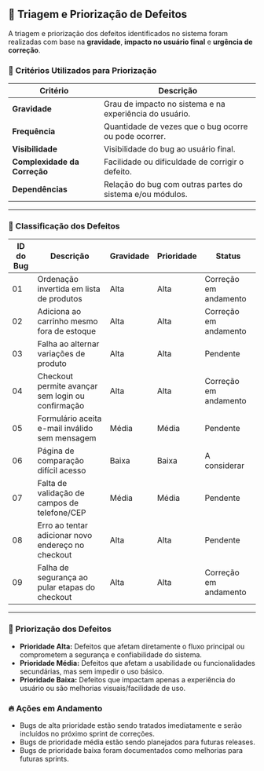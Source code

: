 ## 🐞 Triagem e Priorização de Defeitos

A triagem e priorização dos defeitos identificados no sistema foram realizadas com base na **gravidade**, **impacto no usuário final** e **urgência de correção**.

### 🎯 Critérios Utilizados para Priorização

| Critério                     | Descrição                                                 |
| ---------------------------- | --------------------------------------------------------- |
| **Gravidade**                | Grau de impacto no sistema e na experiência do usuário.   |
| **Frequência**               | Quantidade de vezes que o bug ocorre ou pode ocorrer.     |
| **Visibilidade**             | Visibilidade do bug ao usuário final.                     |
| **Complexidade da Correção** | Facilidade ou dificuldade de corrigir o defeito.          |
| **Dependências**             | Relação do bug com outras partes do sistema e/ou módulos. |

---

### 🚦 Classificação dos Defeitos

| ID do Bug | Descrição                                          | Gravidade | Prioridade | Status                |
| --------- | -------------------------------------------------- | --------- | ---------- | --------------------- |
| 01        | Ordenação invertida em lista de produtos           | Alta      | Alta       | Correção em andamento |
| 02        | Adiciona ao carrinho mesmo fora de estoque         | Alta      | Alta       | Correção em andamento |
| 03        | Falha ao alternar variações de produto             | Alta      | Alta       | Pendente              |
| 04        | Checkout permite avançar sem login ou confirmação  | Alta      | Alta       | Correção em andamento |
| 05        | Formulário aceita e-mail inválido sem mensagem     | Média     | Média      | Pendente              |
| 06        | Página de comparação difícil acesso                | Baixa     | Baixa      | A considerar          |
| 07        | Falta de validação de campos de telefone/CEP       | Média     | Média      | Pendente              |
| 08        | Erro ao tentar adicionar novo endereço no checkout | Alta      | Alta       | Pendente              |
| 09        | Falha de segurança ao pular etapas do checkout     | Alta      | Alta       | Correção em andamento |

---

### 📌 Priorização dos Defeitos

* **Prioridade Alta:** Defeitos que afetam diretamente o fluxo principal ou comprometem a segurança e confiabilidade do sistema.
* **Prioridade Média:** Defeitos que afetam a usabilidade ou funcionalidades secundárias, mas sem impedir o uso básico.
* **Prioridade Baixa:** Defeitos que impactam apenas a experiência do usuário ou são melhorias visuais/facilidade de uso.
### 🔥 Ações em Andamento

* Bugs de alta prioridade estão sendo tratados imediatamente e serão incluídos no próximo sprint de correções.
* Bugs de prioridade média estão sendo planejados para futuras releases.
* Bugs de prioridade baixa foram documentados como melhorias para futuras sprints.

